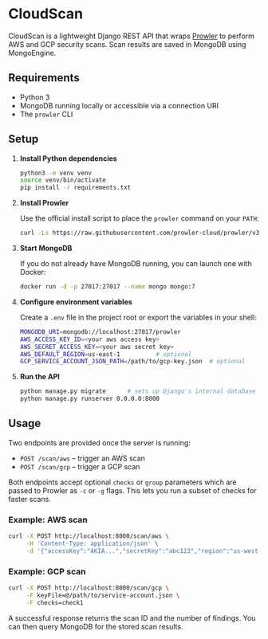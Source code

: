 # CloudScan

CloudScan is a lightweight Django REST API that wraps [Prowler](https://github.com/prowler-cloud/prowler) to perform AWS and GCP security scans. Scan results are saved in MongoDB using MongoEngine.

## Requirements

- Python 3
- MongoDB running locally or accessible via a connection URI
- The `prowler` CLI

## Setup

1. **Install Python dependencies**

   ```bash
   python3 -m venv venv
   source venv/bin/activate
   pip install -r requirements.txt
   ```

2. **Install Prowler**

   Use the official install script to place the `prowler` command on your `PATH`:

   ```bash
   curl -Ls https://raw.githubusercontent.com/prowler-cloud/prowler/v3/prowler/install.sh | bash
   ```

3. **Start MongoDB**

   If you do not already have MongoDB running, you can launch one with Docker:

   ```bash
   docker run -d -p 27017:27017 --name mongo mongo:7
   ```

4. **Configure environment variables**

   Create a `.env` file in the project root or export the variables in your shell:

   ```bash
   MONGODB_URI=mongodb://localhost:27017/prowler
   AWS_ACCESS_KEY_ID=<your aws access key>
   AWS_SECRET_ACCESS_KEY=<your aws secret key>
   AWS_DEFAULT_REGION=us-east-1          # optional
   GCP_SERVICE_ACCOUNT_JSON_PATH=/path/to/gcp-key.json  # optional
   ```

5. **Run the API**

   ```bash
   python manage.py migrate      # sets up Django's internal database
   python manage.py runserver 0.0.0.0:8000
   ```

## Usage

Two endpoints are provided once the server is running:

- `POST /scan/aws` – trigger an AWS scan
- `POST /scan/gcp` – trigger a GCP scan

Both endpoints accept optional `checks` or `group` parameters which are passed
to Prowler as `-c` or `-g` flags. This lets you run a subset of checks for
faster scans.

### Example: AWS scan

```bash
curl -X POST http://localhost:8000/scan/aws \
     -H 'Content-Type: application/json' \
     -d '{"accessKey":"AKIA...","secretKey":"abc123","region":"us-west-2","checks":"check1,check2"}'
```

### Example: GCP scan

```bash
curl -X POST http://localhost:8000/scan/gcp \
     -F keyFile=@/path/to/service-account.json \
     -F checks=check1
```

A successful response returns the scan ID and the number of findings. You can then query MongoDB for the stored scan results.

